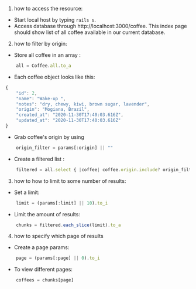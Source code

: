 1. how to access the resource:
- Start local host by typing `rails s`.
- Access database through http://localhost:3000/coffee. This index page should show list of all coffee available in our current database.
2. how to filter by origin:
- Store all coffee in an array : 
```javascript
    all = Coffee.all.to_a
```
- Each coffee object looks like this:
```javascript
{
    "id": 2,
    "name": "Wake-up ",
    "notes": "dry, chewy, kiwi, brown sugar, lavender",
    "origin": "Mogiana, Brazil",
    "created_at": "2020-11-30T17:40:03.616Z",
    "updated_at": "2020-11-30T17:40:03.616Z"
}
```
- Grab coffee's origin by using 
```javascript
    origin_filter = params[:origin] || ""
```
- Create a filtered list : 
```javascript
    filtered = all.select { |coffee| coffee.origin.include? origin_filter }
```
3. how to how to limit to some number of results:
- Set a limit:
```javascript
    limit = (params[:limit] || 10).to_i
```
- Limit the amount of results:
```javascript
    chunks = filtered.each_slice(limit).to_a
```
4. how to specify which page of results
- Create a page params:
```javascript
    page = (params[:page] || 0).to_i
```
- To view different pages:
```javascript
    coffees = chunks[page]
```
